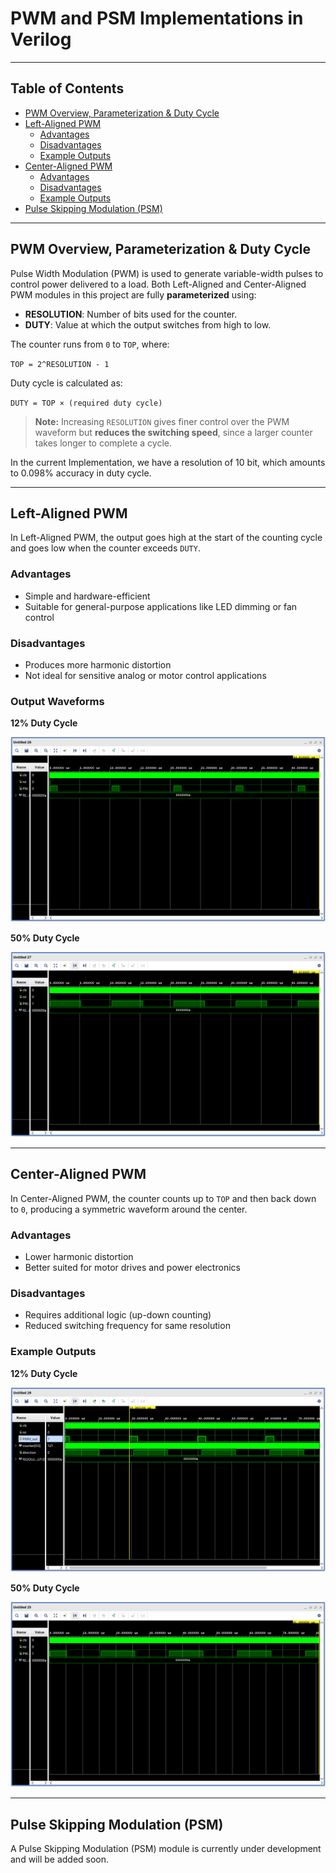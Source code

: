# PWM and PSM Implementations in Verilog

---

## Table of Contents

- [PWM Overview, Parameterization & Duty Cycle](#pwm-overview-parameterization--duty-cycle)  
- [Left-Aligned PWM](#left-aligned-pwm)  
  - [Advantages](#advantages)  
  - [Disadvantages](#disadvantages)  
  - [Example Outputs](#example-outputs)  
- [Center-Aligned PWM](#center-aligned-pwm)  
  - [Advantages](#advantages-1)  
  - [Disadvantages](#disadvantages-1)  
  - [Example Outputs](#example-outputs-1)  
- [Pulse Skipping Modulation (PSM)](#pulse-skipping-modulation-psm)  

---

## PWM Overview, Parameterization & Duty Cycle

Pulse Width Modulation (PWM) is used to generate variable-width pulses to control power delivered to a load. Both Left-Aligned and Center-Aligned PWM modules in this project are fully **parameterized** using:

- **RESOLUTION**: Number of bits used for the counter.
- **DUTY**: Value at which the output switches from high to low.

The counter runs from `0` to `TOP`, where:

`TOP = 2^RESOLUTION - 1`

Duty cycle is calculated as:

`DUTY = TOP × (required duty cycle)`

> **Note:** Increasing `RESOLUTION` gives finer control over the PWM waveform but **reduces the switching speed**, since a larger counter takes longer to complete a cycle. 

In the current Implementation, we have a resolution of 10 bit, which amounts to 0.098% accuracy in duty cycle.

---

## Left-Aligned PWM

In Left-Aligned PWM, the output goes high at the start of the counting cycle and goes low when the counter exceeds `DUTY`.

### Advantages

- Simple and hardware-efficient  
- Suitable for general-purpose applications like LED dimming or fan control

### Disadvantages

- Produces more harmonic distortion  
- Not ideal for sensitive analog or motor control applications

### Output Waveforms

**12% Duty Cycle**

![Left Aligned 12%](results/left_12.png)

**50% Duty Cycle**

![Left Aligned 50%](results/left_50.png)

---

## Center-Aligned PWM

In Center-Aligned PWM, the counter counts up to `TOP` and then back down to `0`, producing a symmetric waveform around the center.

### Advantages

- Lower harmonic distortion  
- Better suited for motor drives and power electronics

### Disadvantages

- Requires additional logic (up-down counting)  
- Reduced switching frequency for same resolution

### Example Outputs

**12% Duty Cycle**

![Center Aligned 12%](results/center_12.png)

**50% Duty Cycle**

![Center Aligned 50%](results/center_50.png)

---

## Pulse Skipping Modulation (PSM)

A Pulse Skipping Modulation (PSM) module is currently under development and will be added soon.


